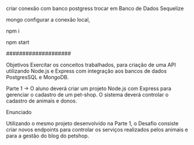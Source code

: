 criar conexão com banco postgress trocar em Banco de Dados Sequelize

mongo configurar a conexão local, 

npm i 

npm start

####################

Objetivos 
Exercitar os conceitos trabalhados, para criação de uma API utilizando Node.js e 
Express com integração aos bancos de dados PostgresSQL e MongoDB. 

Parte 1 -> O aluno deverá criar um projeto Node.js com Express para gerenciar o cadastro de um pet-shop. O 
sistema deverá controlar o cadastro de animais e donos.  

Enunciado 

Utilizando o mesmo projeto desenvolvido na Parte 1, o Desafio consiste 
criar novos endpoints para controlar os serviços realizados pelos 
animais e para a gestão do blog do petshop. 


